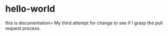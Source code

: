 # hello-world
this is documentation>
My third attempt for change to see if I grasp the pull request process. 
